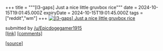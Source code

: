 +++
title = """[I3-gaps] Just a nice little gruvbox rice"""
date = 2024-10-15T19:01:45.000Z
expiryDate = 2024-10-15T19:01:45.000Z
tags = ["reddit","wm"]
+++
[![[I3-gaps] Just a nice little gruvbox rice](https://preview.redd.it/fws16stvwyud1.png?width=640&crop=smart&auto=webp&s=6bac6e81cb1103bb89bf7d43158a6417171f4ee9 "[I3-gaps] Just a nice little gruvbox rice")](https://www.reddit.com/r/unixporn/comments/1g4fi2f/i3gaps_just_a_nice_little_gruvbox_rice/)

submitted by [/u/Epicdogegamer1915](https://www.reddit.com/user/Epicdogegamer1915)  
[\[link\]](https://i.redd.it/fws16stvwyud1.png) [\[comments\]](https://www.reddit.com/r/unixporn/comments/1g4fi2f/i3gaps_just_a_nice_little_gruvbox_rice/)

[[source]](https://www.reddit.com/r/unixporn/comments/1g4fi2f/i3gaps_just_a_nice_little_gruvbox_rice/)
